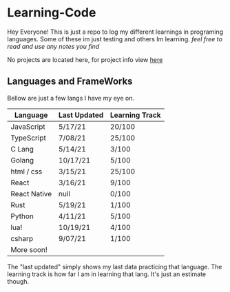 # Learning-Code

Hey Everyone! This is just a repo to log my different learnings in programing languages. Some of these im just testing and others Im learning. *feel free to read and use any notes you find*

No projects are located here, for project info view [here](https://github.com/ThatGuyJamal)

## Languages and FrameWorks

Bellow are just a few langs I have my eye on.

| Language     | Last Updated | Learning Track |
| ------------ | ------------ | -------------- |
| JavaScript   | 5/17/21      | 20/100         |
| TypeScript   | 7/08/21      | 25/100         |
| C Lang       | 5/14/21      | 3/100          |
| Golang       | 10/17/21     | 5/100          |
| html / css   | 3/15/21      | 25/100         |
| React        | 3/16/21      | 9/100          |
| React Native | null         | 0/100          |
| Rust         | 5/19/21      | 1/100          |
| Python       | 4/11/21      | 5/100          |
| lua!         | 10/19/21     | 4/100          |
| csharp       | 9/07/21      | 1/100          |
| More soon!   |              |                |

The "last updated" simply shows my last data practicing that language. The learning track is how far I am in learning that lang. It's just an estimate though.